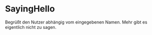 # SayingHello
Begrüßt den Nutzer abhängig vom eingegebenen Namen.
Mehr gibt es eigentlich nicht zu sagen.
